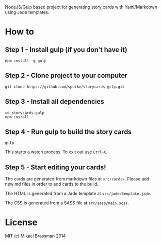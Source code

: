 NodeJS/Gulp based project for generating story cards with Yaml/Markdown using Jade templates.

# How to

## Step 1 - Install gulp (if you don't have it)

    npm install -g gulp

## Step 2 - Clone project to your computer

    git clone https://github.com/spoike/storycards-gulp.git

## Step 3 - Install all dependencies

    cd storycards-gulp
    npm install

## Step 4 - Run gulp to build the story cards

    gulp

This starts a watch process. To exit out use `Ctrl+C`.

## Step 5 - Start editing your cards!

The cards are generated from markdown files at `src/cards/`. Please add new md files in order to add cards to the build.

The HTML is generated from a Jade template at `src/jade/template.jade`.

The CSS is generated from a SASS file at `src/sass/main.scss`.

# License

MIT (c) Mikael Brassman 2014